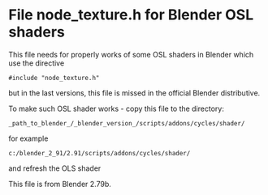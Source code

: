 # File node_texture.h for Blender OSL shaders

This file needs for properly works of some OSL shaders in Blender which use the directive

    #include "node_texture.h"

but in the last versions, this file is missed in the official Blender distributive.

To make such OSL shader works - copy this file to the directory:

    _path_to_blender_/_blender_version_/scripts/addons/cycles/shader/

for example
  
    c:/blender_2_91/2.91/scripts/addons/cycles/shader/
  
and refresh the OLS shader

This file is from Blender 2.79b.
